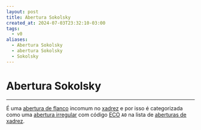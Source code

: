 ```yaml
---
layout: post
title: Abertura Sokolsky
created_at: 2024-07-03T23:32:10-03:00
tags:
  - v0
aliases:
  - Abertura Sokolsky
  - abertura Sokolsky
  - Sokolsky
---
```

# Abertura Sokolsky
----

É uma [abertura de flanco](_draft/2024/07/2024-07-06-Aberturas_de_flanco.md) incomum no [xadrez](api/2024/07/2024-07-06-Xadrez.md) e por isso é categorizada como uma [abertura irregular](_draft/2024/07/2024-07-06-Aberturas_irregulares.md) com código [ECO](api/2024/07/2024-07-07-Encyclopaedia_of_Chess_Openings.md) `A0` na lista de [aberturas de xadrez](_draft/2024/07/2024-07-06-Aberturas_de_xadrez.md).